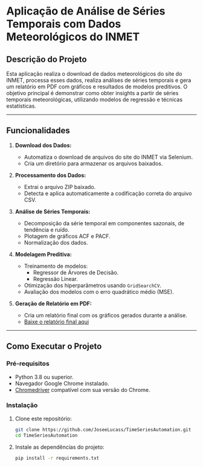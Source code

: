 # **Aplicação de Análise de Séries Temporais com Dados Meteorológicos do INMET**

## **Descrição do Projeto**
Esta aplicação realiza o download de dados meteorológicos do site do INMET, processa esses dados, realiza análises de séries temporais e gera um relatório em PDF com gráficos e resultados de modelos preditivos. O objetivo principal é demonstrar como obter insights a partir de séries temporais meteorológicas, utilizando modelos de regressão e técnicas estatísticas.

---

## **Funcionalidades**
1. **Download dos Dados:**
   - Automatiza o download de arquivos do site do INMET via Selenium.
   - Cria um diretório para armazenar os arquivos baixados.

2. **Processamento dos Dados:**
   - Extrai o arquivo ZIP baixado.
   - Detecta e aplica automaticamente a codificação correta do arquivo CSV.

3. **Análise de Séries Temporais:**
   - Decomposição da série temporal em componentes sazonais, de tendência e ruído.
   - Plotagem de gráficos ACF e PACF.
   - Normalização dos dados.

4. **Modelagem Preditiva:**
   - Treinamento de modelos:
     - Regressor de Árvores de Decisão.
     - Regressão Linear.
   - Otimização dos hiperparâmetros usando `GridSearchCV`.
   - Avaliação dos modelos com o erro quadrático médio (MSE).

5. **Geração de Relatório em PDF:**
   - Cria um relatório final com os gráficos gerados durante a análise.
   - [Baixe o relatório final aqui](relatorio_final.pdf)
---

## **Como Executar o Projeto**

### **Pré-requisitos**
- Python 3.8 ou superior.
- Navegador Google Chrome instalado.
- [Chromedriver](https://sites.google.com/chromium.org/driver/) compatível com sua versão do Chrome.

### **Instalação**
1. Clone este repositório:
   ```bash
   git clone https://github.com/JoseeLucass/TimeSeriesAutomation.git
   cd TimeSeriesAutomation


2. Instale as dependências do projeto:    
    ```bash
   pip install -r requirements.txt 
